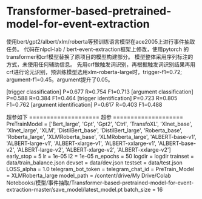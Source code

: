 # Transformer-based-pretrained-model-for-event-extraction
使用bert/gpt2/albert/xlm/roberta等预训练语言模型在ace2005上进行事件抽取任务。 代码在nlpcl-lab / bert-event-extraction框架上修改，使用pytorch 的transformer和crf模型替换了原项目的模型构建部分。 模型整体采用序列标注的方式，未使用任何辅助信息。 先用crf做触发词识别，再根据触发词识别结果再用crf进行论元识别，预训练模型选用xlm-roberta-large时，trigger-f1=0.72; argument-f1=0.45。argument提升了0.05。

[trigger classification]	P=0.677	R=0.754	F1=0.713
[argument classification]	P=0.588	R=0.384	F1=0.464
[trigger identification]	P=0.723	R=0.805	F1=0.762
[argument identification]	P=0.617	R=0.403	F1=0.488

超参如下
==================== 超参 ====================
        PreTrainModel = ['Bert_large', 'Gpt', 'Gpt2', 'Ctrl', 'TransfoXL', 'Xlnet_base', 'Xlnet_large', 'XLM', 'DistilBert_base', 'DistilBert_large', 'Roberta_base', 'Roberta_large', 'XLMRoberta_base', 'XLMRoberta_large', 'ALBERT-base-v1', 'ALBERT-large-v1', 'ALBERT-xlarge-v1', 'ALBERT-xxlarge-v1', 'ALBERT-base-v2', 'ALBERT-large-v2', 'ALBERT-xlarge-v2', 'ALBERT-xxlarge-v2']
           early_stop = 5
                   lr = 1e-05
                   l2 = 1e-05
             n_epochs = 50
               logdir = logdir
             trainset = data/train_balance.json
               devset = data/dev.json
              testset = data/test.json
           LOSS_alpha = 1.0
   telegram_bot_token = 
     telegram_chat_id = 
       PreTrain_Model = XLMRoberta_large
           model_path = /content/drive/My Drive/Colab Notebooks/模型/事件抽取/Transformer-based-pretrained-model-for-event-extraction-master/save_model/latest_model.pt
           batch_size = 16
